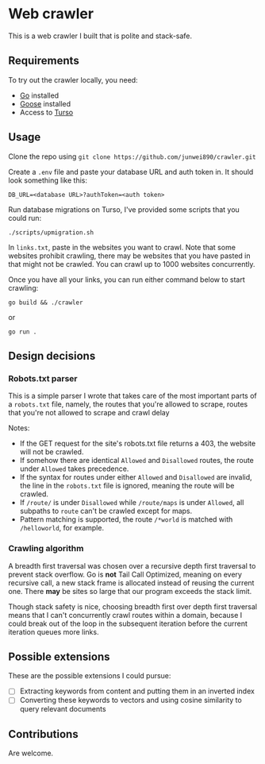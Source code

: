 # Web crawler
This is a web crawler I built that is polite and stack-safe.

## Requirements
To try out the crawler locally, you need:
- [Go](https://go.dev/doc/install) installed
- [Goose](https://github.com/pressly/goose) installed
- Access to [Turso](https://docs.turso.tech/quickstart)

## Usage
Clone the repo using `git clone https://github.com/junwei890/crawler.git`

Create a `.env` file and paste your database URL and auth token in. It should look something like this:
```
DB_URL=<database URL>?authToken=<auth token>
```

Run database migrations on Turso, I've provided some scripts that you could run:
```
./scripts/upmigration.sh
```

In `links.txt`, paste in the websites you want to crawl. Note that some websites prohibit crawling, there may be websites that you have pasted in that might not be crawled. You can crawl up to 1000 websites concurrently.

Once you have all your links, you can run either command below to start crawling:
```
go build && ./crawler
```
or
```
go run .
```

## Design decisions
### Robots.txt parser
This is a simple parser I wrote that takes care of the most important parts of a `robots.txt` file, namely, the routes that you're allowed to scrape, routes that you're not allowed to scrape and crawl delay

Notes:
- If the GET request for the site's robots.txt file returns a 403, the website will not be crawled.
- If somehow there are identical `Allowed` and `Disallowed` routes, the route under `Allowed` takes precedence.
- If the syntax for routes under either `Allowed` and `Disallowed` are invalid, the line in the `robots.txt` file is ignored, meaning the route will be crawled.
- If `/route/` is under `Disallowed` while `/route/maps` is under `Allowed`, all subpaths to `route` can't be crawled except for maps.
- Pattern matching is supported, the route `/*world` is matched with `/helloworld`, for example.

### Crawling algorithm
A breadth first traversal was chosen over a recursive depth first traversal to prevent stack overflow. Go is **not** Tail Call Optimized, meaning on every recursive call, a new stack frame is allocated instead of reusing the current one. There **may** be sites so large that our program exceeds the stack limit.

Though stack safety is nice, choosing breadth first over depth first traversal means that I can't concurrently crawl routes within a domain, because I could break out of the loop in the subsequent iteration before the current iteration queues more links.

## Possible extensions
These are the possible extensions I could pursue:
- [ ] Extracting keywords from content and putting them in an inverted index
- [ ] Converting these keywords to vectors and using cosine similarity to query relevant documents

## Contributions
Are welcome.
